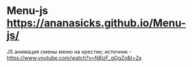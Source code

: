 # Menu-js https://ananasicks.github.io/Menu-js/
JS анимация смены меню на крестик;
источник - https://www.youtube.com/watch?v=N8jzF_gGgZo&t=2s
